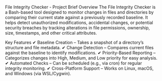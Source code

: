 File Integrity Checker - Project Brief
Overview
The File Integrity Checker is a Bash-based tool designed to monitor changes in files and directories by comparing their current state against a previously recorded baseline. It helps detect unauthorized modifications, accidental changes, or potential security breaches by tracking alterations in file permissions, ownership, size, timestamps, and other critical attributes.

Key Features
✔ Baseline Creation – Takes a snapshot of a directory’s structure and file metadata.
✔ Change Detection – Compares current files against the baseline to identify modifications.
✔ Priority-Based Reporting – Categorizes changes into High, Medium, and Low priority for easy analysis.
✔ Automated Checks – Can be scheduled (e.g., via cron) for regular integrity monitoring.
✔ Cross-Platform Support – Works on Linux, macOS, and Windows (via WSL/Cygwin).

